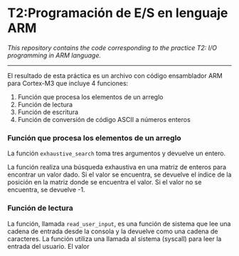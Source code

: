 # T2:Programación de E/S en lenguaje ARM

*This repository contains the code corresponding to the practice T2: I/O programming in ARM language.*

---

El resultado de esta práctica es un archivo con código ensamblador ARM para Cortex-M3 que incluye 4 funciones:

1. Función que procesa los elementos de un arreglo 
2. Función de lectura 
3. Función de escritura
4. Función de conversión de código ASCII a números enteros

### Función que procesa los elementos de un arreglo

La función `exhaustive_search` toma tres argumentos y devuelve un entero. 

La función realiza una búsqueda exhaustiva en una matriz de enteros para encontrar un valor dado. Si el valor se encuentra, se devuelve el índice de la posición en la matriz donde se encuentra el valor. Si el valor no se encuentra, se devuelve -1.

### Función de lectura

La función, llamada `read_user_input`, es una función de sistema que lee una cadena de entrada desde la consola y la devuelve como una cadena de caracteres. La función utiliza una llamada al sistema (syscall) para leer la entrada del usuario. El valor

